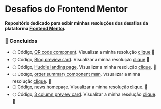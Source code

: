 # Desafios do Frontend Mentor

 #### Repositório dedicado para exibir minhas resoluções dos desafios da plataforma  <a  href="https://www.frontendmentor.io/">Frontend Mentor</a>.

### :rocket: Concluidos

- :full_moon: Código, <a href="newbie/qr-code-component-main">QR code component</a>. Visualizar a minha resolução [clique](https://qr-code-component-iota-puce.vercel.app/) :rocket:
- :full_moon: Código, <a href="newbie/blog-preview-card-main">Blog preview card<a/>. Visualizar a minha resolução [clique](https://desafios-blog-preview-card.vercel.app/) :rocket:
- :full_moon: Código, <a href="newbie/huddle-landing-page-with-single-introductory-section-master">Huddle landing page</a>. Visualizar a minha resolução [clique](https://huddle-landing-page-topaz-three.vercel.app/). :rocket:
- :full_moon: Código, <a href="newbie/order-summary-component-main">order summary component main</a>. Visualizar a minha resolução [clique](https://659a3bc129d2ab53c2ca0bc6--desafio-order-summary.netlify.app/). :rocket:
- 🌕 Código, <a href="junior/news-homepage-main">news homepage</a>. Visualizar a minha resolução [clique](https://desafio-newshomepage.netlify.app/). :rocket:
- 🌕 Código, <a href="newbie/3-column-preview-card-component-main">3 column preview card</a>. Visualizar a minha resolução [clique](https://cards-components-grid.netlify.app/). :rocket:

